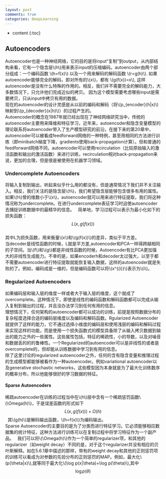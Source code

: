 ```yaml
---
layout: post
comments: true
categories: DeepLearning
---
```


* content
{:toc}

## Autoencoders 

Autoencoder也是一种神经网络，它的目的是将input“复制”到output，从内部结构来看，它有一个隐含层\\(h\\)用来表示input的压缩编码。autoencoder由两个部分组成：一个编码函数 \\(h=f(x)\\) 以及一个用来解码的解码函数 \\(r=g(h)\\). 如果autoencoder能够完全的解码，即对所有的\\(x\\)，都有 \\(g(f(x))=x\\), 这样autoencoder是没有什么特殊的作用的。相反，我们并不需要完全的解码能力，大多数情况下，只允许他们完成近似的拷贝。 因为这个模型需要考虑哪些input是需要拷贝，只从input中拷贝有用的数据。   
现在的autoencoder的设计灵感是从以前的编码和解码（将\\(p_{encoder}(h|x)\\)映射到\\(p_{decoder}(x|h)\\)）的过程产生的。   
Autoencoder的概念在1987年就已经出现在了神经网络研究当中，传统的autoencoder主要用来降维和特征学习，近年来，autoencoder和隐含变量模型的理论联系将autoencoder带入了生产模型研究的前沿，在接下来的第20章中，autoencoder可以被看成feedforward网络的一种特例，甚至用相同的方法进行训练（即minibatch梯度下降，gradients使用back-propagation计算）。但和普通的feedforward网络不同，autoencoder可以使用recirculation（比较原始输入的激活函数和输出的激活函数）来进行训练，recirculation相对back-propagation来说，更加的合理，但是很是被使用在机器学习领域。  

### Undercomplete Autoencoders
将输入复制到输出，听起来似乎什么用的都没有，但是通常情况下我们并不关注输入。相反，我们关注的是隐含层\\(h\\)，我们希望隐含层能够包含很多有用的属性。 
如果\\(h\\)曾的维数小于\\(x\\)，autoencoder就可以用来进行特征提取，我们将这种情况称为undercomplete。在进行undercomplete表征学习时迫使autoencoder去捕捉训练数据中的最精华的信息。  
简单地，学习过程可以表示为最小化如下的损失函数：  
$$L(x,g(f(x)))$$  
其中L为损失函数，用来衡量\\(x\\)和\\(g(f(x))\\)的差异，类似于平方差。  
当decoder是线性函数的时候，L就是平方差,autoencoder和PCA一样得跨越相同的子空间。当\\(f\\)和\\(g\\)都是非线性函数的时候，Autoencoder有比PCA更加强大的非线性生成能力。不幸的是，如果encoderh和decoder太过强大，以至于都不需要autoencoder进行特征提取就能恢复输入数据，这样的autoencoder就是失败的了。例如，编码成是一维的，但是编码函数可以将\\(x^{(i)}\\)表示为\\(i\\)。

### Regularized Autoencoders
如果编码层和输入层的维度一样或者大于输入层的维度，这个就成了overcomplete。这种情况下，即使是线性的编码函数和解码函数都可以完成从输入复制到输出的过程，并且没办法学习到任何有用的信息。  
理想情况下，任何架构的autoencoder都可以成功的训练，前提是按照数据分布的复杂程度选择合适的编码层维度以及编码和解码函数。Rgularized Autoencoder就提供了这样的能力，它不通过选择小维度的编码层和使用浅层的编码和解码过程来实现这样的功能，而是使用一个损失函数式的模型具备除了从输入拷贝数据到输出的能力之外的一些属性。这些属性包括，特征的稀疏性，小的导数，以及对噪音和数据丢的的的鲁棒性。一个Regularized的autoencoder可以是非线性的或者是overcomplete的，但却能从训练数据中学习到有用的信息。  
除了这里讨论的regularized autoencoder之外，任何的含有隐含变量和推理过程的生成模型都能够被看作为一种autoencoder。例如variational autoencoder以及generative stochastic networks，这些模型因为本身就是为了最大化训练数序的概率分布，所以他能够很好的学习数据的特征。  

#### Sparse Autoencoders
  稀疏autoencoder在训练的过程当中在\\(h\\)层中含有一个稀疏惩罚函数\\(\Omega(h)\\)，于是误差函数的形式如下  
$$L(x,g(f(x)))+\Omega(h)$$    
  其\\(g(h)\\)是解码输出函数，\\(h=f(x)\\)为编码输出。  
  Sparse Autoencoder的主要目的是为了分类而进行特征学习。它必须能够相应数据集的统计特征，这种方法进行训练可以在复制过程中将学习特征作为一个副产品。   我们可以将\\(\Omega(h)\\)作为一个简单的regularizer项，和其他的regularizer（如weight decay）不同的是，对于这个regularizer并没有相应的贝叶斯解释。如在5.6.1章中描述的那样，带有的weight decay和其他的正则惩罚项的训练可以看成为对参数的先验分布的正则惩罚的MAP。例如，最大化\\(p(\theta|x)\\),就等同于最大化\\(\log p(x|\theta)+\log p(\theta)\\),其中$$\log p(\theta)$$
